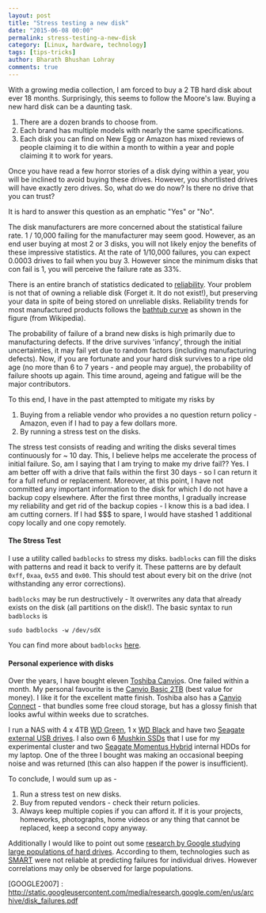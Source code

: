```yaml
---
layout: post
title: "Stress testing a new disk"
date: "2015-06-08 00:00"
permalink: stress-testing-a-new-disk
category: [Linux, hardware, technology]
tags: [tips-tricks]
author: Bharath Bhushan Lohray
comments: true
---
```


With a growing media collection, I am forced to buy a 2 TB hard disk about ever 18 months. Surprisingly, this seems to follow the Moore's law. Buying a new hard disk can be a daunting task.

1. There are a dozen brands to choose from.
2. Each brand has multiple models with nearly the same specifications.
3. Each disk you can find on New Egg or Amazon has mixed reviews of people claiming it to die within a month to within a year and pople claiming it to work for years.

Once you have read a few horror stories of a disk dying within a year, you will be inclined to avoid buying these drives. However, you shortlisted drives will have exactly zero drives. So, what do we do now? Is there no drive that you can trust?

It is hard to answer this question as an emphatic "Yes" or "No".

The disk manufacturers are more concerned about the statistical failure rate. 1 / 10,000 failing for the manufacturer may seem good. However, as an end user buying at most 2 or 3 disks, you will not likely enjoy the benefits of these impressive statistics. At the rate of 1/10,000 failures, you can expect 0.0003 drives to fail when you buy 3. However since the minimum disks that con fail is 1, you will perceive the failure rate as 33%.

There is an entire branch of statistics dedicated to [reliability](https://en.wikipedia.org/wiki/Reliability_engineering). Your problem is not that of owning a reliable disk (Forget it. It do not exist!), but preserving your data in spite of being stored on unreliable disks. Reliability trends for most manufactured products follows the [bathtub curve](https://en.wikipedia.org/wiki/Bathtub_curve) as shown in the figure (from Wikipedia).

The probability of failure of a brand new disks is high primarily due to manufacturing defects. If the drive survives 'infancy', through the initial uncertainties, it may fail yet due to random factors (including manufacturing defects). Now, if you are fortunate and your hard disk survives to a ripe old age (no more than 6 to 7 years - and people may argue), the probability of failure shoots up again. This time around, ageing and fatigue will be the major contributors.

To this end, I have in the past attempted to mitigate my risks by
1. Buying from a reliable vendor who provides a no question return policy - Amazon, even if I had to pay a few dollars more.
2. By running a stress test on the disks.

The stress test consists of reading and writing the disks several times continuously for ~ 10 day. This, I believe helps me accelerate the process of initial failure. So, am I saying that I am trying to make my drive fail?? Yes. I am better off with a drive that fails within the first 30 days - so I can return it for a full refund or replacement. Moreover, at this point, I have not committed any important information to the disk for which I do not have a backup copy elsewhere. After the first three months, I gradually increase my reliability and get rid of the backup copies - I know this is a bad idea. I am cutting corners. If I had $$$ to spare, I would have stashed 1 additional copy locally and one copy remotely.

#### The Stress Test

I use a utility called `badblocks` to stress my disks. `badblocks` can fill the disks with patterns and read it back to verify it. These patterns are by default `0xff`, `0xaa`, `0x55` and `0x00`. This should test about every bit on the drive (not withstanding any error corrections).

`badblocks` may be run destructively - It overwrites any data that already exists on the disk (all partitions on the disk!). The basic syntax to run `badblocks` is

```
sudo badblocks -w /dev/sdX
```

You can find more about `badblocks` [here](http://linux.die.net/man/8/badblocks).

#### Personal experience with disks

Over the years, I have bought eleven [Toshiba Canvio](http://amzn.to/1T8nUVr)s. One failed within a month. My personal favourite is the [Canvio Basic 2TB](http://amzn.to/1dZi74I) (best value for money). I like it for the excellent matte finish. Toshiba also has a [Canvio Connect](http://amzn.to/1dZiegC) - that bundles some free cloud storage, but has a glossy finish that looks awful within weeks due to scratches.

I run a NAS with 4 x 4TB [WD Green](http://amzn.to/1dZiR9Z), 1 x [WD Black](http://amzn.to/1QknCfv) and have two [Seagate external USB drives](http://amzn.to/1JB0dCs). I also own 6 [Mushkin SSDs](http://amzn.to/1AZ92Da) that I use for my experimental cluster and two [Seagate Momentus Hybrid](http://amzn.to/1dZjm42) internal HDDs for my laptop. One of the three I bought was making an occasional beeping noise and was returned (this can also happen if the power is insufficient).

To conclude, I would sum up as -
1. Run a stress test on new disks.
2. Buy from reputed vendors - check their return policies.
3. Always keep multiple copies if you can afford it. If it is your projects, homeworks, photographs, home videos or any thing that cannot be replaced, keep a second copy anyway.

Additionally I would like to point out some [research by Google studying large populations of hard drives](GOOGLE2007). According to them, technologies such as [SMART](https://en.wikipedia.org/wiki/S.M.A.R.T.) were not reliable at predicting failures for individual drives. However correlations may only be observed for large populations.

[GOOGLE2007] : http://static.googleusercontent.com/media/research.google.com/en/us/archive/disk_failures.pdf
